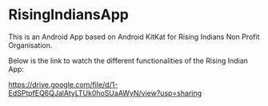 # RisingIndiansApp
This is an Android App based on Android KitKat for Rising Indians Non Profit Organisation. 

Below is the link to watch the different functionalities of the Rising Indian App:

https://drive.google.com/file/d/1-EdSPtpfEQ6QJalAtyLTUk0hoSUaAWyN/view?usp=sharing

